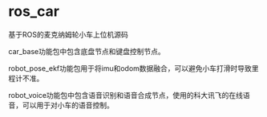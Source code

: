 # ros_car 

基于ROS的麦克纳姆轮小车上位机源码

car_base功能包中包含底盘节点和键盘控制节点。

robot_pose_ekf功能包用于将imu和odom数据融合，可以避免小车打滑时导致里程计不准。

robot_voice功能包中包含语音识别和语音合成节点，使用的科大讯飞的在线语音，可以用于对小车的语音控制。
